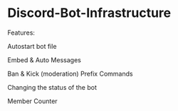 # Discord-Bot-Infrastructure

Features:

Autostart bot file

Embed & Auto Messages

Ban & Kick (moderation) Prefix Commands

Changing the status of the bot

Member Counter
